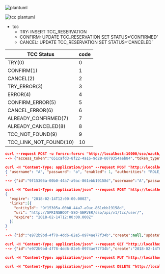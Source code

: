 ![plantuml](http://www.plantuml.com/plantuml/png/fLH1JyCW6BtpAxwZ1hU6UbMprInUTbYmEtXaj1fc10EaneZ_NTOcwxf2H-AxKHxl-nxVemjZcRQLi8mX104uCeUTKk-b5fyG1PwT00U56aY16opGH9Mk593vBMos9MHSoLUXF-2AaXkQNpieDPE6SIkKF1ToK7XBGhx1HYjU6mDk5i63WqUbT2KaiqgFXNhmOhqzC_0_Qx6TLeW_qHNyg5-79YkvIFsqgQKAXPtXaPUWdU5-GCT7a00bzzck6rgsZ7NfcVc0MPpgDCdPQsBzu4jTzpenQglZei4OVOzHUvtdB-4Jx1TtuGZZuz6QcUzzRGTK7Eh7lof_vuTtHSbaZ0_4l2FcoSPYxw4BzijgtGRxyk4ZDNaqmTmZjAXbrVu3_m00)


![tcc plantuml](http://www.plantuml.com/plantuml/png/fPP1Zvim48Nl_8hHdeWeMARNT1M8SWffeWtfgfT8hkDchIY0mCrblV-zYhVKoBWTjNov8FpqF1u_comwnLfraegn0CO4u47J17vq0XJd_d7uBw9uGEHrle6ViEIyaDM5VlZraCx-M90Et6dzH42JZx3RxaiWYdF26abkr3mEdSlbqdMsWuTEM85z7-CyQjYldhwidlpEC8RdnG7h_8Hkc244uyntdzVmMhzPPulsLw4dP6EYixEJptjOR4JNiRFOiAQHrJby8EezK-IrOUhbxM4MZAkAq0v6sFH7E0Q34qQXp_GdSfMyhJlHtYGN97ENIvEqrwQEDWVGzr-Qf0crxYRKU49mxRitJTB0FQ6eDwurbGVZZaQ8CQQtnjfvZnXZ-g7nPh0DeET8931zP8qpi9Zcm-vGWXCHmklgksole25tzAb7d_Twl2bZKBsjVPenKNKZ-U_JcC_ZC2iAw9UwNSy6i_2lgyBSGe3WwiTRXQVGoqZ_BBvrDRy81M4-h3f-9AnfxBgSs-ruFs0K_WrpuC7Y_OZOWYnXzfVICh3Wtv3fk1Uzau3Cau25g4xctynF)

* tcc
    * TRY:     INSERT TCC_RESERVATION
    * CONFIRM: UPDATE TCC_RESERVATION SET STATUS=‘CONFIRMED’
    * CANCEL:  UPDATE TCC_RESERVATION SET STATUS=‘CANCELED’


| TCC Status             | code |
|------------------------|------|
| TRY(0)                 | 0    |
| CONFIRM(1)             | 1    |
| CANCEL(2)              | 2    |
| TRY_ERROR(3)           | 3    |
| ERROR(4)               | 4    |
| CONFIRM_ERROR(5)       | 5    |
| CANCEL_ERROR(6)        | 6    |
| ALREADY_CONFIRMED(7)   | 7    |
| ALREADY_CANCELED(8)    | 8    |
| TCC_NOT_FOUND(9)       | 9    |
| TCC_LINK_NOT_FOUND(10) | 10   |

```json
curl --request POST -u forsrc:forsrc "http://localhost:10000/sso/oauth/token?grant_type=password&username=forsrc@gmail.com&password=forsrc"
--> {"access_token":"651cafd3-8f22-4a16-9d28-8079354aeb84","token_type":"bearer","refresh_token":"c60f4ea3-0ec5-49cc-a322-6c5ac8c86c38","expires_in":2273,"scope":"read write"}

curl -H "Content-Type: application/json" --request POST "http://localhost:10000/sso/api/v1/tcc/user/?access_token=651cafd3-8f22-4a16-9d28-8079354aeb84"  -d '
{ "username": "A", "password": "a", "enabled": 1, "authorities": "ROLE_A, ROLE_TEST", "expire": "2018-02-14T12:00:00.000Z" }
'
--> {"id":"9f15305a-00b0-44a7-a9ac-861ebb19158d","username":"A","password":"a","enabled":1,"authorities":"ROLE_A, ROLE_TEST","status":0,"create":null,"update":null,"expire":"2018-02-14T12:00:00.000Z"}

curl -H "Content-Type: application/json" --request POST "http://localhost:10020/tcc/api/v1/?access_token=651cafd3-8f22-4a16-9d28-8079354aeb84"  -d '
{
  "expire": "2018-02-14T12:00:00.000Z",
  "links":[{
    "entityId": "9f15305a-00b0-44a7-a9ac-861ebb19158d",
    "uri": "http://SPRINGBOOT-SSO-SERVER/sso/api/v1/tcc/user/",
    "expire": "2018-02-14T12:00:00.000Z"
  }]
}
'
--> {"id":"e972b9bd-4f78-4dd6-82e5-0974ae77f34b","create":null,"update":null,"expire":"2018-02-14T12:00:00.000Z","status":0,"links":[{"id":"a81f331a-df4e-4107-a409-d911c41ed523","tccId":"e972b9bd-4f78-4dd6-82e5-0974ae77f34b","entityId":"9f15305a-00b0-44a7-a9ac-861ebb19158d","uri":"http://localhost:10000/sso/api/v1/tcc/user/","create":null,"update":null,"expire":null,"status":null}]}

curl -H "Content-Type: application/json" --request GET "http://localhost:10020/tcc/api/v1/e972b9bd-4f78-4dd6-82e5-0974ae77f34b/?access_token=651cafd3-8f22-4a16-9d28-8079354aeb84"
--> {"id":"e972b9bd-4f78-4dd6-82e5-0974ae77f34b","create":"2018-02-14T02:48:51.264Z","update":"2018-02-14T02:48:51.264Z","expire":"2018-02-14T12:00:00.000Z","status":null,"links":[{"id":"a81f331a-df4e-4107-a409-d911c41ed523","tccId":"e972b9bd-4f78-4dd6-82e5-0974ae77f34b","entityId":"9f15305a-00b0-44a7-a9ac-861ebb19158d","uri":"http://localhost:10000/sso/api/v1/tcc/user/","create":"2018-02-14T02:48:51.264Z","update":"2018-02-14T02:48:51.264Z","expire":null,"status":null}]}

curl -H "Content-Type: application/json" --request PUT "http://localhost:10020/tcc/api/v1/confirm/e972b9bd-4f78-4dd6-82e5-0974ae77f34b/?access_token=651cafd3-8f22-4a16-9d28-8079354aeb84"

curl -H "Content-Type: application/json" --request DELETE "http://localhost:10020/tcc/api/v1/cancel/e972b9bd-4f78-4dd6-82e5-0974ae77f34b/?access_token=651cafd3-8f22-4a16-9d28-8079354aeb84"

```
